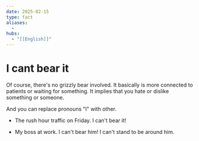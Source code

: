 ```yaml
---
date: 2025-02-15
type: fact
aliases:
  -
hubs:
  - "[[English]]"
---
```


# I cant bear it

Of course, there's no grizzly bear involved. It basically is more connected to patients or waiting for something. It implies that you hate or dislike something or someone.

And you can replace pronouns "I" with other.


- The rush hour traffic on Friday. I can't bear it!

- My boss at work. I can't bear him! I can't stand to be around him.

